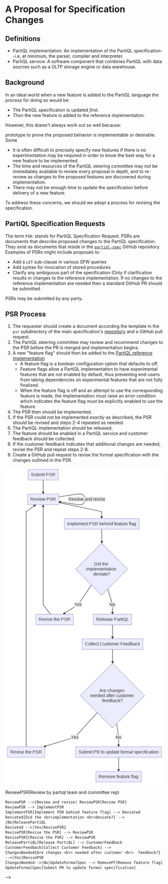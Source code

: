 # A Proposal for Specification Changes

## Definitions

- PartiQL implementation: An implementation of the PartiQL specification--i.e,
  at minimum, the parser, compiler and interpreter.
- PartiQL service: A software component that combines PartiQL with data sources
  such as a OLTP storage engine or data warehouse.

## Background

In an ideal world when a new feature is added to the PartiQL language the
process for doing so would be:

- The PartiQL specification is updated *first*.
- *Then* the new feature is added to the reference implementation.  

However, this doesn't always work out so well because:

  prototype to prove the proposed behavior is implementable or desirable.  Some
- It is often difficult to precisely specify new features if there is no
  experimentation may be required in order to know the best way for a new
  feature to be implemented.
- The time and resources of the PartiQL steering committee may not be
  immediately available to review every proposal in depth, and to re-review as
  changes to the proposed features are discovered during implementation.
- There may not be enough time to update the specification before delivery of a
  new feature.

To address these concerns, we should we adopt a process for revising the
specification.

## PartiQL Specification Requests

The term `PSR`: stands for PartiQL Specification Request.  PSRs are documents
that describe proposed changes to the PartiQL specification.  They exist as
documents that reside in the
[`partiql-spec`](https://github.com/partiql/partiql-spec) GitHub repository.
Examples of PSRs might include proposals to:

- Add a `LET` sub-clause in various SFW queries
- Add syntax for invocation of stored procedures
- Clarify any ambiguous part of the specification (Only if clarification results
  in changes to the reference implementation.  If no changes to the reference
  implementation are needed then a standard GitHub PR should be submitted.

PSRs may be submitted by any party.

## PSR Process

1. The requester should create a document according the template in the `psr`
  subdirectory of the main specification's
  [repository](https://github.com/partiql/partiql-spec) and a GitHub pull
  request.
2. The PartiQL steering committee may review and recommend changes to the PSR
  before the PR is merged and implementation begins. 
3. A new "feature flag" should then be added to the [PartiQL reference
  implementation](https://github.com/partiql/partiql-lang-kotlin)
    - A feature flag is a boolean configuration option that defaults to off.  
    - Feature flags allow a PartiQL implementation to have experimental features
      that are not enabled by default, thus preventing end-users from taking
      dependencies on experimental features that are not fully finalized.
    - When the feature flag is off and an attempt to use the corresponding
      feature is made, the implementation must raise an error condition which
      indicates the feature flag must be explicitly enabled to use the feature.
4. The PSR then should be implemented.
5. If the PSR could not be implemented *exactly* as described, the PSR should be
   revised and steps 2-4 repeated as needed.
6. The PartiQL implementation should be released.
7. The feature should be enabled in a PartiQL service and customer feedback
   should be collected.
8. If the customer feedback indicates that additional changes are needed, revise
   the PSR and repeat steps 2-8.
9. Create a GitHub pull request to revise the formal specification with the
   changes outlined in the PSR.

   
![PSR Flowchar](psr-process.jpeg)

<!-- 

To edit this flowchart:

- Navigate to ttps://mermaid-js.github.io 
- Paste in the graph definition below
- Revise as needed.
- Replace the revised graph below
- Replace `psr-process.jpeg`

graph TD
    SubmitPSR[Submit PSR] -->  ReviewPSR(Review by partiql team and committee rep)
    ReviewPSR -->|Review and revise| ReviewPSR[Review PSR]
    ReviewPSR --> ImplementPSR
    ImplementPSR[Implement PSR behind feature flag] --> Deviated
    Deviated{Did the <br>implementation <br>deviate?} --> |No|ReleasePartiQL
    Deviated -->|Yes|RevisePSR2
    RevisePSR[Revise the PSR] --> ReviewPSR
    RevisePSR2[Revise the PSR] --> ReviewPSR
    ReleasePartiQL[Release PartiQL] --> CustomerFeedback
    CustomerFeedback[Collect Customer Feedback] -->
    ChangesNeeded{Are changes <br> needed after customer <br>  feedback?} -->|Yes|RevisePSR
    ChangesNeeded-->|No|UpdateFormalSpec --> RemoveFF[Remove feature flag]
    UpdateFormalSpec[Submit PR to update formal specification]
  

-->

